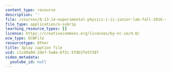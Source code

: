 ```yaml
---
content_type: resource
description: ''
file: /courses/8-13-14-experimental-physics-i-ii-junior-lab-fall-2016-spring-2017/c1cd0a0d2de75a8ebf2c5fdb3fe5f387_bHTpiafiYsY.vtt
file_type: application/x-subrip
learning_resource_types: []
license: https://creativecommons.org/licenses/by-nc-sa/4.0/
ocw_type: OCWFile
resourcetype: Other
title: 3play caption file
uid: c1cd0a0d-2de7-5a8e-bf2c-5fdb3fe5f387
video_metadata:
  youtube_id: null
---
```

